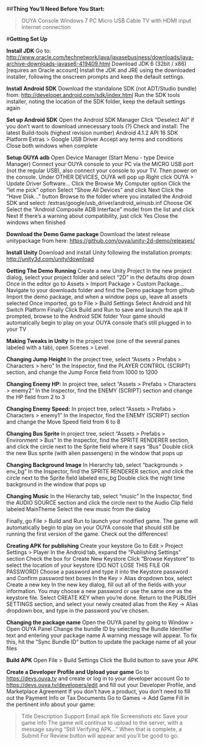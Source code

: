 ##**Thing You’ll Need Before You Start:**
>OUYA Console
>Windows 7 PC
>Micro USB Cable
>TV with HDMI input
>Internet connection

#**Getting Set Up**

**Install JDK**
Go to: http://www.oracle.com/technetwork/java/javasebusiness/downloads/java-archive-downloads-javase6-419409.html
Download JDK 6 (32bit / x86) [requires an Oracle account]
Install the JDK and JRE using the downloaded installer, following the onscreen prompts and keep the default settings.

**Install Android SDK**
Download the standalone SDK (not ADT/Studio bundle) from: http://developer.android.com/sdk/index.html
Run the SDK tools installer, noting the location of the SDK folder, keep the default settings again

**Set up Android SDK** 
Open the Android SDK Manager
Click “Deselect All” if you don’t want to download unnecessary tools (?)
Check and install: 
The latest Build-tools (highest revision number) 
Android 4.1.2 API 16 SDK Platform
Extras > Google USB Driver
Accept any terms and conditions
Close both windows when complete


**Setup OUYA adb**
Open Device Manager (Start Menu - type Device Manager)
Connect your OUYA console to your PC via the MICRO USB port (not the regular USB), also connect your console to your TV. Then power on the console.
Under OTHER DEVICES, OUYA will pop up
Right click OUYA > Update Driver Software…
Click the Browse My Computer option
Click the “let me pick” option
Select “Show All Devices” and click Next
Click the “Have Disk…” button
Browse to the folder where you installed the Android SDK and select:
<sdk>/extras/google/usb_driver/android_winusb.inf 
Choose OK
Select the “Android Composite ADB Interface” model from the list and click Next
If there’s a warning about compatibility, just click Yes
Close the windows when finished

**Download the Demo Game package**
Download the latest release unitypackage from here: https://github.com/ouya/unity-2d-demo/releases/

**Install Unity**
Download and install Unity following the installation prompts: http://unity3d.com/unity/download

**Getting The Demo Running**
Create a new Unity Project
In the new project dialog, select your project folder and select “2D” in the defaults drop down
Once in the editor go to Assets > Import Package > Custom Package…
Navigate to your downloads folder and find the Demo package from github
Import the demo package, and when a window pops up, leave all assets selected
Once imported, go to File > Build Settings
Select Android and hit Switch Platform
Finally Click Build and Run to save and launch the apk
If prompted, browse to the Android SDK folder
Your game should automatically begin to play on your OUYA console that’s still plugged in to your TV


**Making Tweaks in Unity**
In the project tree (one of the several panes labeled with a tab), open Scenes > Level

**Changing Jump Height**
In the project tree, select “Assets > Prefabs > Characters > hero”
In the Inspector, find the PLAYER CONTROL (SCRIPT) section, and change the Jump Force field from 1000 to 1200	

**Changing Enemy HP:**
In project tree, select “Assets > Prefabs > Characters > enemy2”
In the Inspector, find the ENEMY (SCRIPT) section and change the HP field from 2 to 3

**Changing Enemy Speed:**
In project tree, select “Assets > Prefabs > Characters > enemy1”
In the Inspector, find the ENEMY (SCRIPT) section and change the Move Speed field from 6 to 8

**Changing Bus Sprite**
In project tree, select “Assets > Prefabs > Environment > Bus”
In the Inspector, find the SPRITE RENDERER section, and click the circle next to the Sprite field where it says “Bus”
Double click the new Bus sprite (with alien passengers) in the window that pops up

**Changing Background Image**
In Hierarchy tab, select “backgrounds > env_bg”
In the Inspector, find the SPRITE RENDERER section, and click the circle next to the Sprite field labeled env_bg
Double click the night time background in the window that pops up

**Changing Music**
In the Hierarchy tab, select “music”
In the Inspector, find the AUDIO SOURCE section and click the circle next to the Audio Clip field labeled MainTheme
Select the new music from the dialog

Finally, go File > Build and Run to launch your modified game.
The game will automatically begin to play on your OUYA console that should still be running the first version of the game.
Check out the differences!

**Creating APK for publishing**
Create your keystore
Go to Edit > Project Settings > Player
In the Android tab, expand the “Publishing Settings” section
Check the box for Create New Keystore
Click “Browse Keystore” to select the location of your keystore (DO NOT LOSE THIS FILE OR PASSWORD)
Choose a password and type it into the Keystore password and Confirm password text boxes
In the Key > Alias dropdown box, select Create a new key
In the new key dialog, fill out all of the fields with your information. You may choose a new password or use the same one as the keystore file.
Select CREATE KEY when you’re done.
Return to the PUBLISH SETTINGS section, and select your newly created alias from the Key -> Alias dropdown box, and type in the password you’ve chosen.

**Changing the package name**
Open the OUYA panel by going to Window > Open OUYA Panel
Change the bundle ID by selecting the Bundle Identifier text and entering your package name
A warning message will appear.
To fix this, hit the “Sync Bundle ID” button to update the package name of all your files

**Build APK**
Open File > Build Settings
Click the Build button to save your APK


**Create a Developer Profile and Upload your game**
Go to https://devs.ouya.tv and create or log in to your developer account
Go to https://devs.ouya.tv/developers/edit and fill out your Developer Profile, and Marketplace Agreement
If you don’t have a product, you don’t need to fill out the Payment Info or Tax Documents
Go to Games -> Add Game
Fill in the pertinent info about your game:
>Title
>Description
>Support Email
>apk file
>Screenshots
>etc
Save your game info
The game will continue to upload to the server, with a message saying “Still Verifying APK…”
When that is complete, a Submit For Review button will appear and you’ll be good to go.
